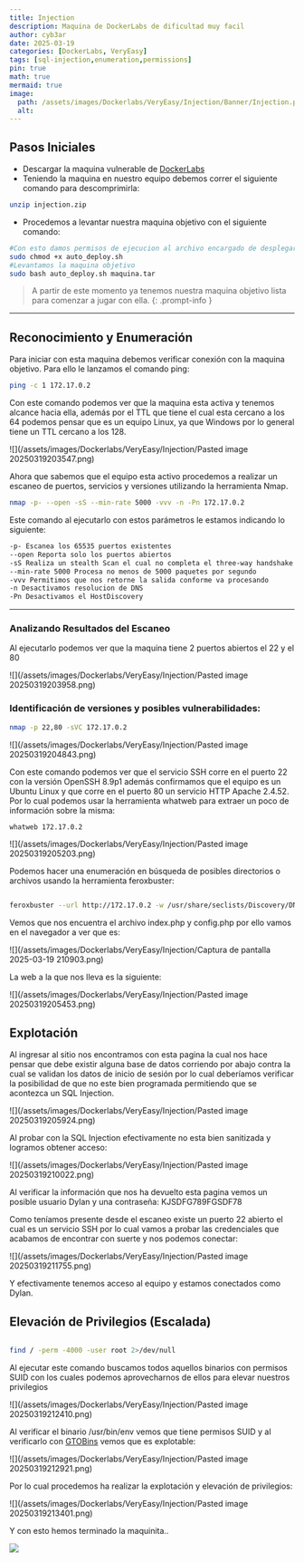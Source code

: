 ```yaml
---
title: Injection
description: Maquina de DockerLabs de dificultad muy facil
author: cyb3ar
date: 2025-03-19
categories: [DockerLabs, VeryEasy]
tags: [sql-injection,enumeration,permissions]
pin: true
math: true
mermaid: true
image:
  path: /assets/images/Dockerlabs/VeryEasy/Injection/Banner/Injection.png
  alt: 
---
```


## Pasos Iniciales

- Descargar la maquina vulnerable de [DockerLabs](https://dockerlabs.es/)
- Teniendo la maquina en nuestro equipo debemos correr el siguiente comando para descomprimirla:

```bash
unzip injection.zip
```

- Procedemos a levantar nuestra maquina objetivo con el siguiente comando:

```bash
#Con esto damos permisos de ejecucion al archivo encargado de desplegarnos la maquina.
sudo chmod +x auto_deploy.sh
#Levantamos la maquina objetivo
sudo bash auto_deploy.sh maquina.tar
```

<!-- markdownlint-capture -->
<!-- markdownlint-disable -->

> A partir de este momento ya tenemos nuestra maquina objetivo lista para comenzar a jugar con ella.
{: .prompt-info }

<!-- markdownlint-restore -->

----------------------------------------------------------------------------

## Reconocimiento y Enumeración

Para iniciar con esta maquina debemos verificar conexión con la maquina objetivo. Para ello le lanzamos el comando ping:

```bash
ping -c 1 172.17.0.2
```

Con este comando podemos ver que la maquina esta activa y tenemos alcance hacia ella, además por el TTL que tiene el cual esta cercano a los 64 podemos pensar que es un equipo Linux, ya que Windows por lo general tiene un TTL cercano a los 128. 

![](/assets/images/Dockerlabs/VeryEasy/Injection/Pasted image 20250319203547.png)

Ahora que sabemos que el equipo esta activo procedemos a realizar un escaneo de puertos, servicios y versiones utilizando la herramienta Nmap.

```bash
nmap -p- --open -sS --min-rate 5000 -vvv -n -Pn 172.17.0.2
```

Este comando al ejecutarlo con estos parámetros le estamos indicando lo siguiente:

```bash
-p- Escanea los 65535 puertos existentes
--open Reporta solo los puertos abiertos
-sS Realiza un stealth Scan el cual no completa el three-way handshake (SYN / SYN-ACK / RST)
--min-rate 5000 Procesa no menos de 5000 paquetes por segundo
-vvv Permitimos que nos retorne la salida conforme va procesando
-n Desactivamos resolucion de DNS
-Pn Desactivamos el HostDiscovery
```

---------------------------------------------------------------------------------

### Analizando Resultados del Escaneo

Al ejecutarlo podemos ver que la maquina tiene 2 puertos abiertos el 22 y el 80

![](/assets/images/Dockerlabs/VeryEasy/Injection/Pasted image 20250319203958.png)

### Identificación de versiones y posibles vulnerabilidades:

```bash
nmap -p 22,80 -sVC 172.17.0.2
```

![](/assets/images/Dockerlabs/VeryEasy/Injection/Pasted image 20250319204843.png)

Con este comando podemos ver que el servicio SSH corre en el puerto 22 con la versión OpenSSH 8.9p1 además confirmamos que el equipo es un Ubuntu Linux y que corre en el puerto 80 un servicio HTTP Apache 2.4.52. Por lo cual podemos usar la herramienta whatweb para extraer un poco de información sobre la misma:

```bash
whatweb 172.17.0.2
```

![](/assets/images/Dockerlabs/VeryEasy/Injection/Pasted image 20250319205203.png)

Podemos hacer una enumeración en búsqueda de posibles directorios o archivos usando la herramienta feroxbuster:

```bash

feroxbuster --url http://172.17.0.2 -w /usr/share/seclists/Discovery/DNS/subdomains-top1million-110000.txt -t 200 -d 0 -x php,html,txt

```

Vemos que nos encuentra el archivo index.php y config.php por ello vamos en el navegador a ver que es:

![](/assets/images/Dockerlabs/VeryEasy/Injection/Captura de pantalla 2025-03-19 210903.png)

La web a la que nos lleva es la siguiente:

![](/assets/images/Dockerlabs/VeryEasy/Injection/Pasted image 20250319205453.png)

## Explotación 

Al ingresar al sitio nos encontramos con esta pagina la cual nos hace pensar que debe existir alguna base de datos corriendo por abajo contra la cual se validan los datos de inicio de sesión por lo cual deberíamos verificar la posibilidad de que no este bien programada permitiendo que se acontezca un SQL Injection.

![](/assets/images/Dockerlabs/VeryEasy/Injection/Pasted image 20250319205924.png)

Al probar con la SQL Injection efectivamente no esta bien sanitizada y logramos obtener acceso:

![](/assets/images/Dockerlabs/VeryEasy/Injection/Pasted image 20250319210022.png)

Al verificar la información que nos ha devuelto esta pagina vemos un posible usuario Dylan y una contraseña: KJSDFG789FGSDF78

Como teníamos presente desde el escaneo existe un puerto 22 abierto el cual es un servicio SSH por lo cual vamos a probar las credenciales que acabamos de encontrar con suerte y nos podemos conectar:

![](/assets/images/Dockerlabs/VeryEasy/Injection/Pasted image 20250319211755.png)

Y efectivamente tenemos acceso al equipo y estamos conectados como Dylan.

## Elevación de Privilegios (Escalada)

```bash

find / -perm -4000 -user root 2>/dev/null

```

Al ejecutar este comando buscamos todos aquellos binarios con permisos SUID con los cuales podemos aprovecharnos de ellos para elevar nuestros privilegios 

![](/assets/images/Dockerlabs/VeryEasy/Injection/Pasted image 20250319212410.png)

Al verificar el binario /usr/bin/env vemos que tiene permisos SUID y al verificarlo con [GTOBins](https://gtfobins.github.io/gtfobins/env/) vemos que es explotable:

![](/assets/images/Dockerlabs/VeryEasy/Injection/Pasted image 20250319212921.png)

Por lo cual procedemos ha realizar la explotación y elevación de privilegios:

![](/assets/images/Dockerlabs/VeryEasy/Injection/Pasted image 20250319213401.png)

Y con esto hemos terminado la maquinita..


![](/Injection/Banner.png)